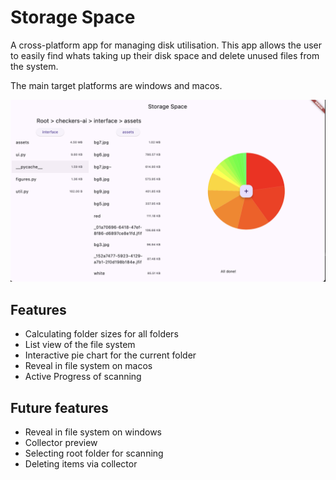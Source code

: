 # Storage Space

A cross-platform app for managing disk utilisation.
This app allows the user to easily find whats taking up their disk space and delete unused files from the system.

The main target platforms are windows and macos.



![demo](https://github.com/StainedMentor/StorageSpace/blob/main/assets/demo.png?raw=true)

## Features
- Calculating folder sizes for all folders
- List view of the file system 
- Interactive pie chart for the current folder
- Reveal in file system on macos
- Active Progress of scanning


## Future features

- Reveal in file system on windows
- Collector preview
- Selecting root folder for scanning
- Deleting items via collector